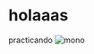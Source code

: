 # holaaas
practicando
![mono](https://ichef.bbci.co.uk/ace/ws/640/amz/worldservice/live/assets/images/2014/08/07/140807115216_macaco2_624x351_caters.jpg.webp)
